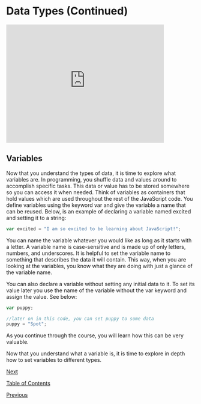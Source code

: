 # Data Types (Continued)

<iframe width="420" height="315" src="https://player.vimeo.com/external/293485844.hd.mp4?s=1dbaa6369e833581981aa1d6482b8976b93ce2f8&profile_id=175" frameborder="0" allowfullscreen></iframe>

## Variables

Now that you understand the types of data, it is time to explore what variables are. In programming, you shuffle data and values around to accomplish specific tasks. This data or value has to be stored somewhere so you can access it when needed. Think of variables as containers that hold values which are used throughout the rest of the JavaScript code. You define variables using the keyword var and give the variable a name that can be reused. Below, is an example of declaring a variable named excited and setting it to a string:

```js
var excited = "I am so excited to be learning about JavaScript!";
```

You can name the variable whatever you would like as long as it starts with a letter. A variable name is case-sensitive and is made up of only letters, numbers, and underscores. It is helpful to set the variable name to something that describes the data it will contain. This way, when you are looking at the variables, you know what they are doing with just a glance of the variable name.

You can also declare a variable without setting any initial data to it. To set its value later you use the name of the variable without the var keyword and assign the value. See below:

```js
var puppy;

//later on in this code, you can set puppy to some data
puppy = "Spot";
```

As you continue through the course, you will learn how this can be very valuable.

Now that you understand what a variable is, it is time to explore in depth how to set variables to different types.

[Next](./9.md)

[Table of Contents](./README.md)

[Previous](./7.md)
